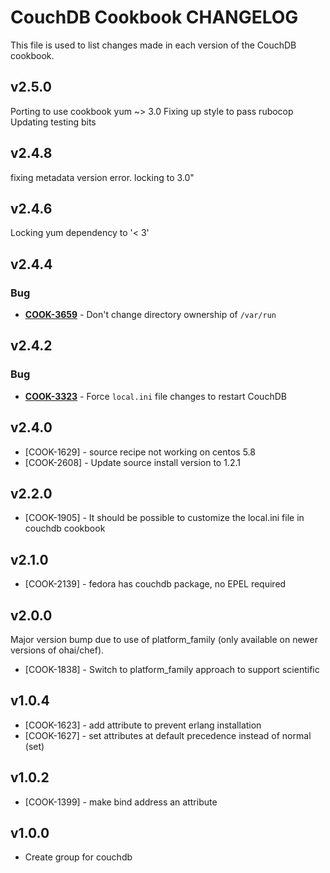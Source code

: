 CouchDB Cookbook CHANGELOG
==========================
This file is used to list changes made in each version of the CouchDB cookbook.


v2.5.0
------
Porting to use cookbook yum ~> 3.0
Fixing up style to pass rubocop
Updating testing bits


v2.4.8
------
fixing metadata version error. locking to 3.0"


v2.4.6
------
Locking yum dependency to '< 3'


v2.4.4
------
### Bug
- **[COOK-3659](https://tickets.opscode.com/browse/COOK-3659)** - Don't change directory ownership of `/var/run`

v2.4.2
------
### Bug
- **[COOK-3323](https://tickets.opscode.com/browse/COOK-3323)** - Force `local.ini` file changes to restart CouchDB

v2.4.0
------
- [COOK-1629] - source recipe not working on centos 5.8
- [COOK-2608] - Update source install version to 1.2.1

v2.2.0
------
- [COOK-1905] - It should be possible to customize the local.ini file in couchdb cookbook

v2.1.0
------
- [COOK-2139] - fedora has couchdb package, no EPEL required

v2.0.0
------
Major version bump due to use of platform_family (only available on newer versions of ohai/chef).

- [COOK-1838] - Switch to platform_family approach to support scientific

v1.0.4
------
- [COOK-1623] - add attribute to prevent erlang installation
- [COOK-1627] - set attributes at default precedence instead of normal (set)

v1.0.2
------
- [COOK-1399] - make bind address an attribute

v1.0.0
------
- Create group for couchdb
